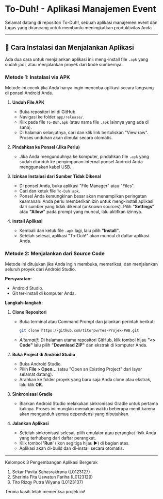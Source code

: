 # To-Duh! - Aplikasi Manajemen Event

Selamat datang di repositori To-Duh!, sebuah aplikasi manajemen event dan tugas yang dirancang untuk membantu meningkatkan produktivitas Anda.

---

## 🚀 Cara Instalasi dan Menjalankan Aplikasi

Ada dua cara untuk menjalankan aplikasi ini: meng-install file `.apk` yang sudah jadi, atau menjalankan proyek dari kode sumbernya.

### Metode 1: Instalasi via APK

Metode ini cocok jika Anda hanya ingin mencoba aplikasi secara langsung di ponsel Android Anda.

1.  **Unduh File APK**
    * Buka repositori ini di GitHub.
    * Navigasi ke folder `app/release/`.
    * Klik pada file `To-Duh.apk` (atau nama file `.apk` lainnya yang ada di sana).
    * Di halaman selanjutnya, cari dan klik link bertuliskan "View raw". Proses unduhan akan dimulai secara otomatis.

2.  **Pindahkan ke Ponsel (Jika Perlu)**
    * Jika Anda mengunduhnya ke komputer, pindahkan file `.apk` yang sudah diunduh ke penyimpanan internal ponsel Android Anda menggunakan kabel USB.

3.  **Izinkan Instalasi dari Sumber Tidak Dikenal**
    * Di ponsel Anda, buka aplikasi "File Manager" atau "Files".
    * Cari dan ketuk file `To-Duh.apk`.
    * Ponsel Anda kemungkinan besar akan menampilkan peringatan keamanan. Anda perlu memberikan izin untuk meng-install aplikasi dari sumber yang tidak dikenal (unknown sources). Pilih **"Settings"** atau **"Allow"** pada prompt yang muncul, lalu aktifkan izinnya.

4.  **Install Aplikasi**
    * Kembali dan ketuk file `.apk` lagi, lalu pilih **"Install"**.
    * Setelah selesai, aplikasi "To-Duh!" akan muncul di daftar aplikasi Anda.

### Metode 2: Menjalankan dari Source Code

Metode ini ditujukan jika Anda ingin membuka, memeriksa, dan menjalankan seluruh proyek dari Android Studio.

**Persyaratan:**
* Android Studio.
* Git ter-install di komputer Anda.

**Langkah-langkah:**

1.  **Clone Repositori**
    * Buka terminal atau Command Prompt dan jalankan perintah berikut:
        ```bash
        git clone https://github.com/titorpw/Tes-Projek-PAB.git
        ```
    * *Alternatif:* Di halaman utama repositori GitHub, klik tombol hijau **"<> Code"** lalu pilih **"Download ZIP"** dan ekstrak di komputer Anda.

2.  **Buka Project di Android Studio**
    * Buka Android Studio.
    * Pilih **File > Open...** (atau "Open an Existing Project" dari layar selamat datang).
    * Arahkan ke folder proyek yang baru saja Anda clone atau ekstrak, lalu klik **OK**.

3.  **Sinkronisasi Gradle**
    * Biarkan Android Studio melakukan sinkronisasi Gradle untuk pertama kalinya. Proses ini mungkin memakan waktu beberapa menit karena akan mengunduh semua dependensi yang dibutuhkan.

4.  **Jalankan Aplikasi**
    * Setelah sinkronisasi selesai, pilih emulator atau perangkat fisik Anda yang terhubung dari daftar perangkat.
    * Klik tombol **'Run'** (ikon segitiga hijau ▶️) di bagian atas.
    * Aplikasi akan di-build dan di-install secara otomatis.
---

Kelompok 3 Pengembangan Aplikasi Bergerak
1. Sekar Pavita Sahasrakirana (L0123127)
2. Sherinia Fita Uswatun Fariha (L0123129)
3. Tito Rizqy Putra Wiyana (L0123137)

Terima kasih telah memeriksa projek ini!
